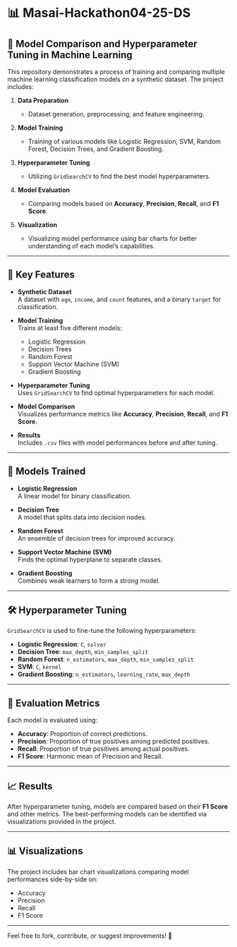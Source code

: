 # 📊 Masai-Hackathon04-25-DS

## 🚀 Model Comparison and Hyperparameter Tuning in Machine Learning

This repository demonstrates a process of training and comparing multiple machine learning classification models on a synthetic dataset. The project includes:

1. **Data Preparation**  
   - Dataset generation, preprocessing, and feature engineering.

2. **Model Training**  
   - Training of various models like Logistic Regression, SVM, Random Forest, Decision Trees, and Gradient Boosting.

3. **Hyperparameter Tuning**  
   - Utilizing `GridSearchCV` to find the best model hyperparameters.

4. **Model Evaluation**  
   - Comparing models based on **Accuracy**, **Precision**, **Recall**, and **F1 Score**.

5. **Visualization**  
   - Visualizing model performance using bar charts for better understanding of each model’s capabilities.

---

## 🧩 Key Features

- **Synthetic Dataset**  
  A dataset with `age`, `income`, and `count` features, and a binary `target` for classification.

- **Model Training**  
  Trains at least five different models:
  - Logistic Regression
  - Decision Trees
  - Random Forest
  - Support Vector Machine (SVM)
  - Gradient Boosting

- **Hyperparameter Tuning**  
  Uses `GridSearchCV` to find optimal hyperparameters for each model.

- **Model Comparison**  
  Visualizes performance metrics like **Accuracy**, **Precision**, **Recall**, and **F1 Score**.

- **Results**  
  Includes `.csv` files with model performances before and after tuning.

---

## 🤖 Models Trained

- **Logistic Regression**  
  A linear model for binary classification.

- **Decision Tree**  
  A model that splits data into decision nodes.

- **Random Forest**  
  An ensemble of decision trees for improved accuracy.

- **Support Vector Machine (SVM)**  
  Finds the optimal hyperplane to separate classes.

- **Gradient Boosting**  
  Combines weak learners to form a strong model.

---

## 🛠️ Hyperparameter Tuning

`GridSearchCV` is used to fine-tune the following hyperparameters:

- **Logistic Regression**: `C`, `solver`  
- **Decision Tree**: `max_depth`, `min_samples_split`  
- **Random Forest**: `n_estimators`, `max_depth`, `min_samples_split`  
- **SVM**: `C`, `kernel`  
- **Gradient Boosting**: `n_estimators`, `learning_rate`, `max_depth`  

---

## 📏 Evaluation Metrics

Each model is evaluated using:

- **Accuracy**: Proportion of correct predictions.  
- **Precision**: Proportion of true positives among predicted positives.  
- **Recall**: Proportion of true positives among actual positives.  
- **F1 Score**: Harmonic mean of Precision and Recall.

---

## 📈 Results

After hyperparameter tuning, models are compared based on their **F1 Score** and other metrics. The best-performing models can be identified via visualizations provided in the project.

---

## 📊 Visualizations

The project includes bar chart visualizations comparing model performances side-by-side on:

- Accuracy  
- Precision  
- Recall  
- F1 Score  

---

Feel free to fork, contribute, or suggest improvements! 🚀
